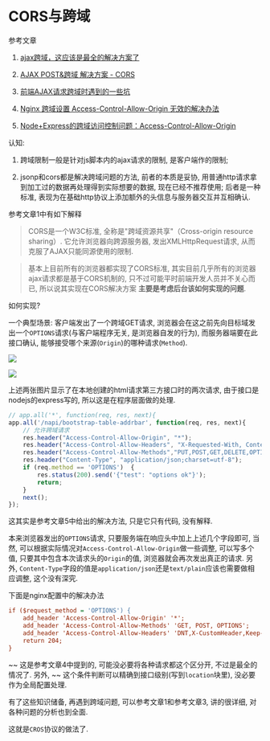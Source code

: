 # CORS与跨域

参考文章

1. [ajax跨域，这应该是最全的解决方案了](https://segmentfault.com/a/1190000012469713#articleHeader2)

2. [AJAX POST&跨域 解决方案 - CORS](http://www.cnblogs.com/Darren_code/p/cors.html)

3. [前端AJAX请求跨域时遇到的一些坑](https://icewing.cc/post/about-cross-origin.html)

4. [Nginx 跨域设置 Access-Control-Allow-Origin 无效的解决办法](http://blog.csdn.net/frank_passion/article/details/53898769)

5. [Node+Express的跨域访问控制问题：Access-Control-Allow-Origin](http://blog.csdn.net/shelly1072/article/details/55003178)

认知:

1. 跨域限制一般是针对js脚本内的ajax请求的限制, 是客户端作的限制;

2. jsonp和cors都是解决跨域问题的方法, 前者的本质是妥协, 用普通http请求拿到加工过的数据再处理得到实际想要的数据, 现在已经不推荐使用; 后者是一种标准, 表现为在基础http协议上添加额外的头信息与服务器交互并互相确认.

参考文章1中有如下解释

> CORS是一个W3C标准, 全称是"跨域资源共享"（Cross-origin resource sharing）. 它允许浏览器向跨源服务器, 发出XMLHttpRequest请求, 从而克服了AJAX只能同源使用的限制. 

> 基本上目前所有的浏览器都实现了CORS标准, 其实目前几乎所有的浏览器ajax请求都是基于CORS机制的, 只不过可能平时前端开发人员并不关心而已, 所以说其实现在CORS解决方案 **主要是考虑后台该如何实现的问题**.

如何实现? 

一个典型场景: 客户端发出了一个跨域GET请求, 浏览器会在这之前先向目标域发出一个`OPTIONS`请求(与客户端程序无关, 是浏览器自发的行为), 而服务器端要在此接口确认, 能够接受哪个来源(`Origin`)的哪种请求(`Method`).

![](https://gitimg.generals.space/3c904fad63a2982bdb0d6c753d8db9ef.png)

![](https://gitimg.generals.space/243207c202cdb020926ca662fe6961b9.png)

上述两张图片显示了在本地创建的html请求第三方接口时的两次请求, 由于接口是nodejs的express写的, 所以这是在程序层面做的处理.

```js
// app.all('*', function(req, res, next){
app.all('/napi/bootstrap-table-addrbar', function(req, res, next){
    // 允许跨域请求
    res.header("Access-Control-Allow-Origin", "*");
    res.header("Access-Control-Allow-Headers", "X-Requested-With, Content-Type, Origin");
    res.header("Access-Control-Allow-Methods","PUT,POST,GET,DELETE,OPTIONS");
    res.header("Content-Type", "application/json;charset=utf-8");
    if (req.method == 'OPTIONS')  {
        res.status(200).send('{"test": "options ok"}');
        return;
    }
    next();
});
```

这其实是参考文章5中给出的解决方法, 只是它只有代码, 没有解释. 

本来浏览器发出的`OPTIONS`请求, 只要服务端在响应头中加上上述几个字段即可, 当然, 可以根据实际情况对`Access-Control-Allow-Origin`做一些调整, 可以写多个值, 只要其中包含本次请求头的`Origin`的值, 浏览器就会再次发出真正的请求. 另外, `Content-Type`字段的值是`application/json`还是`text/plain`应该也需要做相应调整, 这个没有深究.

下面是nginx配置中的解决办法

```ini
if ($request_method = 'OPTIONS') {
    add_header 'Access-Control-Allow-Origin' '*';
    add_header 'Access-Control-Allow-Methods' 'GET, POST, OPTIONS';
    add_header 'Access-Control-Allow-Headers' 'DNT,X-CustomHeader,Keep-Alive,User-Agent,X-Requested-With,If-Modified-Since,Cache-Control,Content-Type';
    return 204;
}
```

~~ 这是参考文章4中提到的, 可能没必要将各种请求都这个区分开, 不过是最全的情况了. 另外, ~~ 这个条件判断可以精确到接口级别(写到`location`块里), 没必要作为全局配置处理.

有了这些知识储备, 再遇到跨域问题, 可以参考文章1和参考文章3, 讲的很详细, 对各种问题的分析也到全面.

这就是`CROS`协议的做法了.